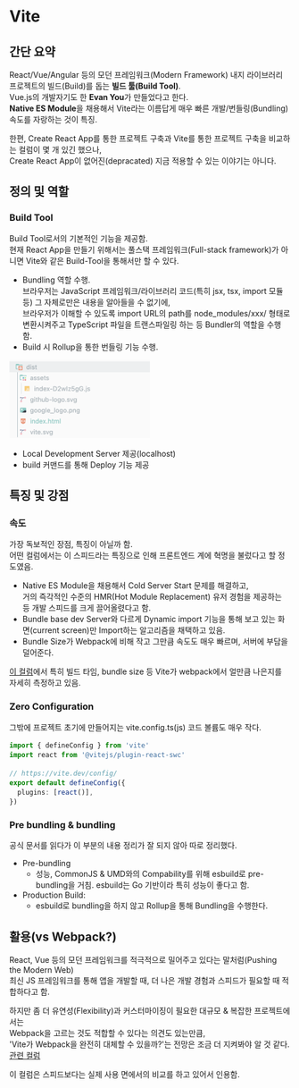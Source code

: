 # Vite
## 간단 요약
React/Vue/Angular 등의 모던 프레임워크(Modern Framework) 내지 라이브러리 프로젝트의 빌드(Build)를 돕는 **빌드 툴(Build Tool)**.  
Vue.js의 개발자기도 한 **Evan You**가 만들었다고 한다.  
**Native ES Module**을 채용해서 Vite라는 이름답게 매우 빠른 개발/번들링(Bundling) 속도를 자랑하는 것이 특징.
  
한편, Create React App를 통한 프로젝트 구축과 Vite를 통한 프로젝트 구축을 비교하는 컬럼이 몇 개 있긴 했으나,  
Create React App이 없어진(depracated) 지금 적용할 수 있는 이야기는 아니다.

## 정의 및 역할
### Build Tool
Build Tool로서의 기본적인 기능을 제공함.  
현재 React App을 만들기 위해서는 풀스택 프레임워크(Full-stack framework)가 아니면 Vite와 같은 Build-Tool을 통해서만 할 수 있다.
  
- Bundling 역할 수행.  
  브라우저는 JavaScript 프레임워크/라이브러리 코드(특히 jsx, tsx, import 모듈 등) 그 자체로만은 내용을 알아들을 수 없기에,  
  브라우저가 이해할 수 있도록 import URL의 path를 node_modules/xxx/ 형태로 변환시켜주고 
  TypeScript 파일을 트랜스파일링 하는 등 Bundler의 역할을 수행함.
- Build 시 Rollup을 통한 번들링 기능 수행.
  
<img src="../assets/images/dist.png" width="50%">
  
- Local Development Server 제공(localhost)
- build 커맨드를 통해 Deploy 기능 제공

## 특징 및 강점
### 속도
가장 독보적인 장점, 특징이 아닐까 함.  
어떤 컬럼에서는 이 스피드라는 특징으로 인해 프론트엔드 계에 혁명을 불렀다고 할 정도였음.

- Native ES Module을 채용해서 Cold Server Start 문제를 해결하고,  
  거의 즉각적인 수준의 HMR(Hot Module Replacement) 유저 경험을 제공하는 등 개발 스피드를 크게 끌어올렸다고 함.
- Bundle base dev Server와 다르게 Dynamic import 기능을 통해 보고 있는 화면(current screen)만 Import하는 알고리즘을 채택하고 있음.
- Bundle Size가 Webpack에 비해 작고 그만큼 속도도 매우 빠르며, 서버에 부담을 덜어준다.


[이 컬럼](https://kinsta.com/blog/vite-vs-webpack/#5-build-time-and-bundle-size)에서 특히 빌드 타임, bundle size 등 Vite가 webpack에서 얼만큼 나은지를 자세히 측정하고 있음.

### Zero Configuration
그밖에 프로젝트 초기에 만들어지는 vite.config.ts(js) 코드 볼륨도 매우 작다.

```ts
import { defineConfig } from 'vite'
import react from '@vitejs/plugin-react-swc'

// https://vite.dev/config/
export default defineConfig({
  plugins: [react()],
})
```

### Pre bundling & bundling
공식 문서를 읽다가 이 부분의 내용 정리가 잘 되지 않아 따로 정리했다.
  
- Pre-bundling
  - 성능, CommonJS & UMD와의 Compability를 위해 esbuild로 pre-bundling을 거침. esbuild는 Go 기반이라 특히 성능이 좋다고 함.
- Production Build:
  - esbuild로 bundling을 하지 않고 Rollup을 통해 Bundling을 수행한다.

## 활용(vs Webpack?)
React, Vue 등의 모던 프레임워크를 적극적으로 밀어주고 있다는 말처럼(Pushing the Modern Web)  
최신 JS 프레임워크를 통해 앱을 개발할 때, 더 나은 개발 경험과 스피드가 필요할 때 적합하다고 함.  
  
하지만 좀 더 유연성(Flexibility)과 커스터마이징이 필요한 대규모 & 복잡한 프로젝트에서는  
Webpack을 고르는 것도 적합할 수 있다는 의견도 있는만큼,   
'Vite가 Webpack을 완전히 대체할 수 있을까?'는 전망은 조금 더 지켜봐야 알 것 같다. [관련 컬럼](https://dev.to/debajit13/vite-vs-webpack-a-comparative-analysis-851)

이 컬럼은 스피드보다는 실제 사용 면에서의 비교를 하고 있어서 인용함.
